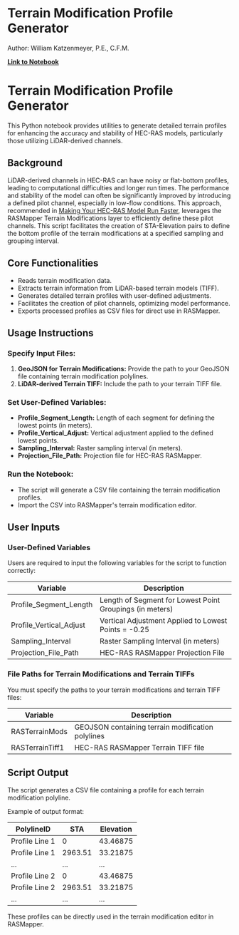 # Terrain Modification Profile Generator

Author: William Katzenmeyer, P.E., C.F.M.

**[Link to Notebook](https://github.com/billk-FM/HEC-Commander/blob/main/RAS-Commander/Terrain_Mod_Profiler/Terrain_Mod_Profile_Generator.ipynb)**

# Terrain Modification Profile Generator

This Python notebook provides utilities to generate detailed terrain profiles for enhancing the accuracy and stability of HEC-RAS models, particularly those utilizing LiDAR-derived channels.

## Background

LiDAR-derived channels in HEC-RAS can have noisy or flat-bottom profiles, leading to computational difficulties and longer run times. The performance and stability of the model can often be significantly improved by introducing a defined pilot channel, especially in low-flow conditions. This approach, recommended in [Making Your HEC-RAS Model Run Faster](https://www.hec.usace.army.mil/confluence/rasdocs/hgt/files/latest/91881845/105585053/2/1658159468274/Making+HEC-RASModels+Run+Faster.pdf), leverages the RASMapper Terrain Modifications layer to efficiently define these pilot channels.  This script facilitates the creation of STA-Elevation pairs to define the bottom profile of the terrain modifications at a specified sampling and grouping interval. 

## Core Functionalities

- Reads terrain modification data.
- Extracts terrain information from LiDAR-based terrain models (TIFF).
- Generates detailed terrain profiles with user-defined adjustments.
- Facilitates the creation of pilot channels, optimizing model performance.
- Exports processed profiles as CSV files for direct use in RASMapper.

## Usage Instructions

### Specify Input Files:

1. **GeoJSON for Terrain Modifications:** Provide the path to your GeoJSON file containing terrain modification polylines.
2. **LiDAR-derived Terrain TIFF:** Include the path to your terrain TIFF file.

### Set User-Defined Variables:

- **Profile_Segment_Length:** Length of each segment for defining the lowest points (in meters).
- **Profile_Vertical_Adjust:** Vertical adjustment applied to the defined lowest points.
- **Sampling_Interval:** Raster sampling interval (in meters).
- **Projection_File_Path:** Projection file for HEC-RAS RASMapper.

### Run the Notebook:

- The script will generate a CSV file containing the terrain modification profiles.
- Import the CSV into RASMapper's terrain modification editor.


## User Inputs

### User-Defined Variables

Users are required to input the following variables for the script to function correctly:

| Variable                | Description                                                  |
|-------------------------|--------------------------------------------------------------|
| Profile_Segment_Length  | Length of Segment for Lowest Point Groupings (in meters)     |
| Profile_Vertical_Adjust | Vertical Adjustment Applied to Lowest Points = -0.25         |
| Sampling_Interval       | Raster Sampling Interval (in meters)                         |
| Projection_File_Path    | HEC-RAS RASMapper Projection File                            |

### File Paths for Terrain Modifications and Terrain TIFFs

You must specify the paths to your terrain modifications and terrain TIFF files:

| Variable          | Description                                       |
|-------------------|---------------------------------------------------|
| RASTerrainMods    | GEOJSON containing terrain modification polylines |
| RASTerrainTiff1   | HEC-RAS RASMapper Terrain TIFF file               |

## Script Output

The script generates a CSV file containing a profile for each terrain modification polyline. 

Example of output format:

| PolylineID      | STA      | Elevation |
|-----------------|----------|-----------|
| Profile Line 1  | 0        | 43.46875  |
| Profile Line 1  | 2963.51  | 33.21875  |
| ...             | ...      | ...       |
| Profile Line 2  | 0        | 43.46875  |
| Profile Line 2  | 2963.51  | 33.21875  |
| ...             | ...      | ...       |

These profiles can be directly used in the terrain modification editor in RASMapper.

